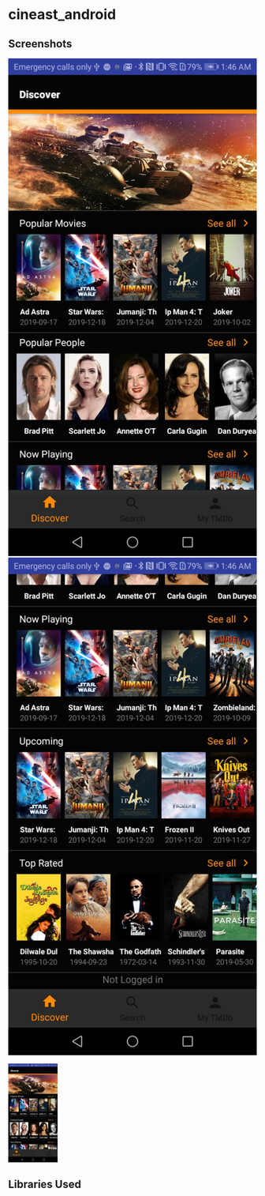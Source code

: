 # cineast_android



## Screenshots
![](screenshots/Screenshot_20200101-014642_1.jpg)
![](screenshots/Screenshot_20200101-014651.jpg) 

<img src="screenshots/Screenshot_20200101-014642_1.jpg" width="100">



## Libraries Used
